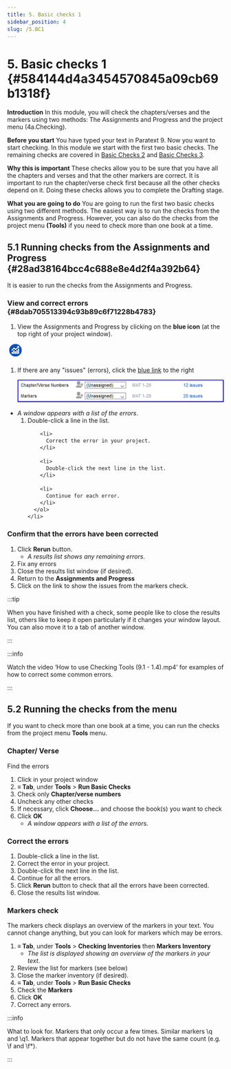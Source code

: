 ```yaml
---
title: 5. Basic checks 1
sidebar_position: 4
slug: /5.BC1
---
```




# 5. Basic checks 1 {#584144d4a3454570845a09cb69b1318f}


**Introduction**  In this module, you will check the chapters/verses and the markers using two methods: The Assignments and Progress and the project menu (4a.Checking).


**Before you start**  You have typed your text in Paratext 9. Now you want to start checking. In this module we start with the first two basic checks. The remaining checks are covered in [Basic Checks 2](https://sillsdev.github.io/paratext-manual/12.BC2) and [Basic Checks 3](https://sillsdev.github.io/paratext-manual/19.BC3).


**Why this is important**  These checks allow you to be sure that you have all the chapters and verses and that the other markers are correct. It is important to run the chapter/verse check first because all the other checks depend on it. Doing these checks allows you to complete the Drafting stage.


**What you are going to do**  You are going to run the first two basic checks using two different methods. The easiest way is to run the checks from the Assignments and Progress. However, you can also do the checks from the project menu **(Tools)** if you need to check more than one book at a time.


## 5.1 Running checks from the Assignments and Progress {#28ad38164bcc4c688e8e4d2f4a392b64}


It is easier to run the checks from the Assignments and Progress.


### **View and correct errors** {#8dab705513394c93b89c6f71228b4783}


<div class='notion-row'>
<div class='notion-column' style={{width: 'calc((100% - (min(32px, 4vw) * 1)) * 0.5)'}}>

1. View the Assignments and Progress by clicking on the **blue icon** (at the top right of your project window).

</div><div className='notion-spacer' >
  </p> 
  
  <p spaces-before="0">
    

<div class='notion-column' style={{width: 'calc((100% - (min(32px, 4vw) * 1)) * 0.5)'}}>

![](/notion_imgs/1327675855.png)

</div>    
    <div className='notion-spacer' >
    </div>
  </p>
  
  <ol start="1">
    <li>
      <p spaces-before="0">
        If there are any "issues" (errors), click the <u>blue link</u> to the right
      </p>
      <p spaces-before="4">
        <img src="/notion_imgs/1439418375.png" alt="" />
      </p>
    </li>
  </ol>
  
  <ul>
    <li>
      <em x-id="4">A window appears with a list of the errors</em>. <ol start="1">
        <li>
          Double-click a line in the list.
        </li>
        
        <li>
          Correct the error in your project.
        </li>
        
        <li>
          Double-click the next line in the list.
        </li>
        
        <li>
          Continue for each error.
        </li>
      </ol>
    </li>
  </ul>

<h3 id="648ac1a433e748dd82299215b61cb8b3" spaces-before="0">
  <strong x-id="1">Confirm that the errors have been corrected</strong>
</h3>

<ol start="1">
  <li>
    Click <strong x-id="1">Rerun</strong> button. <ul>
      <li>
        <em x-id="4">A results list shows any remaining errors</em>.
      </li>
    </ul>
  </li>
  
  <li>
    Fix any errors
  </li>
  
  <li>
    Close the results list window (if desired).
  </li>
  
  <li>
    Return to the <strong x-id="1">Assignments and Progress</strong>
  </li>
  
  <li>
    Click on the link to show the issues from the markers check.
  </li>
</ol>

<p spaces-before="0">
  :::tip
</p>

<p spaces-before="0">
  When you have finished with a check, some people like to close the results list, others like to keep it open particularly if it changes your window layout. You can also move it to a tab of another window.
</p>

<p spaces-before="0">

:::
</p>

<p spaces-before="0">
  :::info
</p>

<p spaces-before="0">
  Watch the video ‘How to use Checking Tools (9.1 - 1.4).mp4’ for examples of how to correct some common errors.
</p>

<p spaces-before="0">

:::
</p>




<h2 id="3d7c1c2bb72b412c84fa0be8315c0899" spaces-before="0">
  5.2 Running the checks from the menu
</h2>

<p spaces-before="0">
  If you want to check more than one book at a time, you can run the checks from the project menu <strong x-id="1">Tools</strong> menu.
</p>


<h3 id="ac301c02271b4d2cbe873464d1494925" spaces-before="0">
  Chapter/ Verse
</h3>

<p spaces-before="0">
  Find the errors
</p>

<ol start="1">
  <li>
    Click in your project window
  </li>
  
  <li>
    <strong x-id="1">≡ Tab</strong>, under <strong x-id="1">Tools</strong> &gt; <strong x-id="1">Run Basic Checks</strong>
  </li>
  
  <li>
    Check only <strong x-id="1">Chapter/verse numbers</strong>
  </li>
  
  <li>
    Uncheck any other checks
  </li>
  
  <li>
    If necessary, click <strong x-id="1">Choose…</strong> and choose the book(s) you want to check
  </li>
  
  <li>
    Click <strong x-id="1">OK</strong> <ul>
      <li>
        <em x-id="4">A window appears with a list of the errors.</em>
      </li>
    </ul>
  </li>
</ol>

<h3 id="2724585e15974d88b2f788b23d7711dc" spaces-before="0">
  Correct the errors
</h3>

<ol start="1">
  <li>
    Double-click a line in the list.
  </li>
  
  <li>
    Correct the error in your project.
  </li>
  
  <li>
    Double-click the next line in the list.
  </li>
  
  <li>
    Continue for all the errors.
  </li>
  
  <li>
    Click <strong x-id="1">Rerun</strong> button to check that all the errors have been corrected.
  </li>
  
  <li>
    Close the results list window.
  </li>
</ol>

<h3 id="b9296e794a82435ca258a466eb7c9ee4" spaces-before="0">
  Markers check
</h3>

<p spaces-before="0">
  The markers check displays an overview of the markers in your text. You cannot change anything, but you can look for markers which may be errors.
</p>

<ol start="1">
  <li>
    <strong x-id="1">≡ Tab</strong>, under <strong x-id="1">Tools</strong> &gt; <strong x-id="1">Checking Inventories</strong> then <strong x-id="1">Markers Inventory</strong> <ul>
      <li>
        <em x-id="4">The list is displayed showing an overview of the markers in your text</em>.
      </li>
    </ul>
  </li>
  
  <li>
    Review the list for markers (see below)
  </li>
  
  <li>
    Close the marker inventory (if desired).
  </li>
  
  <li>
    <strong x-id="1">≡ Tab</strong>, under <strong x-id="1">Tools</strong> &gt; <strong x-id="1">Run Basic Checks</strong>
  </li>
  
  <li>
    Check the <strong x-id="1">Markers</strong>
  </li>
  
  <li>
    Click <strong x-id="1">OK</strong>
  </li>
  
  <li>
    Correct any errors.
  </li>
</ol>

<p spaces-before="0">
  :::info
</p>

<p spaces-before="0">
  What to look for. Markers that only occur a few times. Similar markers \q and \q1. Markers that appear together but do not have the same count (e.g. \f and \f*).
</p>

<p spaces-before="0">

:::
</p>



